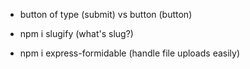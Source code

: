 
- button  of type (submit) vs button (button)

- npm i slugify (what's slug?)

- npm i express-formidable (handle file uploads easily)